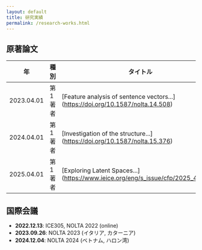 ```yaml
---
layout: default
title: 研究実績
permalink: /research-works.html
---
```


## 原著論文
| 年       | 種別     | タイトル                                                                                     |
|----------|----------|----------------------------------------------------------------------------------------------|
| 2023.04.01 | 第1著者  | [Feature analysis of sentence vectors...] (https://doi.org/10.1587/nolta.14.508)            |
| 2024.04.01 | 第1著者  | [Investigation of the structure...] (https://doi.org/10.1587/nolta.15.376)                  |
| 2025.04.01 | 第1著者  | [Exploring Latent Spaces...] (https://www.ieice.org/eng/s_issue/cfp/2025_4EN.pdf)            |

## 国際会議
- **2022.12.13**: ICE305, NOLTA 2022 (online)                                                    
- **2023.09.26**: NOLTA 2023 (イタリア, カターニア)                                             
- **2024.12.04**: NOLTA 2024 (ベトナム, ハロン湾)
